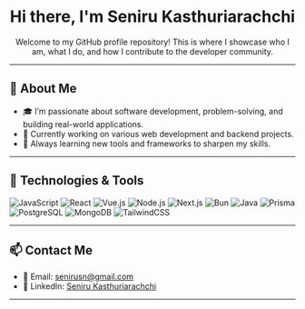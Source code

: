 <h1 align="center">Hi there, I'm Seniru Kasthuriarachchi </h1>

<p align="center">
  Welcome to my GitHub profile repository! This is where I showcase who I am, what I do, and how I contribute to the developer community.
</p>

---

## 🚀 About Me

- 🎓 I’m passionate about software development, problem-solving, and building real-world applications.
- 💼 Currently working on various web development and backend projects.
- 🌱 Always learning new tools and frameworks to sharpen my skills.

---

## 🔧 Technologies & Tools

![JavaScript](https://img.shields.io/badge/-JavaScript-black?style=flat-square&logo=javascript)
![React](https://img.shields.io/badge/-React-black?style=flat-square&logo=react)
![Vue.js](https://img.shields.io/badge/-Vue.js-black?style=flat-square&logo=vue.js)
![Node.js](https://img.shields.io/badge/-Node.js-black?style=flat-square&logo=node.js)
![Next.js](https://img.shields.io/badge/-Next.js-black?style=flat-square&logo=next.js)
![Bun](https://img.shields.io/badge/-Bun-black?style=flat-square&logo=bun)
![Java](https://img.shields.io/badge/-Java-black?style=flat-square&logo=java)
![Prisma](https://img.shields.io/badge/-Prisma-black?style=flat-square&logo=prisma)
![PostgreSQL](https://img.shields.io/badge/-PostgreSQL-black?style=flat-square&logo=postgresql)
![MongoDB](https://img.shields.io/badge/-MongoDB-black?style=flat-square&logo=mongodb)
![TailwindCSS](https://img.shields.io/badge/-TailwindCSS-black?style=flat-square&logo=tailwind-css)

---

## 📫 Contact Me

- 📧 Email: senirusn@gmail.com
- 💼 LinkedIn: [Seniru Kasthuriarachchi](https://www.linkedin.com/in/seniru-kasthuriarachchi-3b9b4626a/)

---
